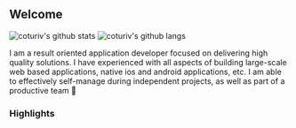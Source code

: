 ## Welcome

![coturiv's github stats](https://github-readme-stats.vercel.app/api?username=coturiv&hide=prs&text_color=586069&layout=compact&hide_border=true&bg_color=fff)
![coturiv's github langs](https://github-readme-stats.vercel.app/api/top-langs/?username=coturiv&text_color=586069&layout=compact&hide_border=true&bg_color=fff&title_color=0366d6&count_private=true&include_all_commits=true)

I am a result oriented application developer focused on delivering high quality solutions. I have experienced with all aspects of building large-scale web based applications, native ios and android applications, etc. I am able to effectively self-manage during independent projects, as well as part of a productive team :beers:

### Highlights
